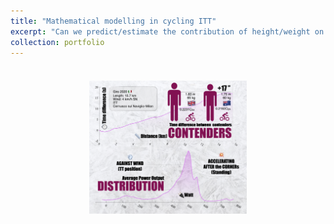 ```yaml
---
title: "Mathematical modelling in cycling ITT"
excerpt: "Can we predict/estimate the contribution of height/weight on time trial performance? <br/><img src='/images/time_difference_in_height.png' style='width: 50%;'>"
collection: portfolio
---
```


<div style="margin-top: 20px;"></div>

 <br/><img src='/images/time_difference_in_height.png' style='display: block; margin-left: auto; margin-right: auto; width: 50%;'>
